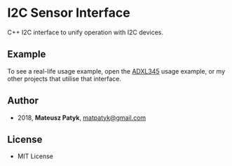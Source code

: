 # I2C Sensor Interface 
C++ I2C interface to unify operation with I2C devices. 
 
## Example 
To see a real-life usage example, open the [ADXL345](https://github.com/MatthewPatyk/ADXL345-Arduino-I2C-library) usage example, or my other projects that utilise that interface. 
 
## Author 
* 2018, **Mateusz Patyk**, <matpatyk@gmail.com> 
 
## License 
- MIT License
